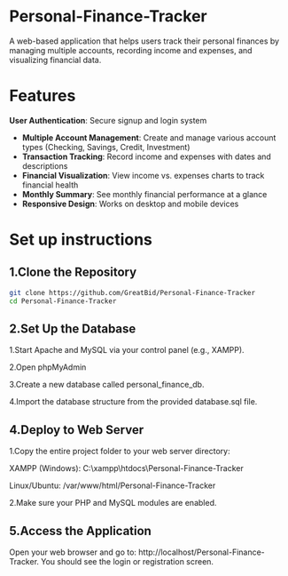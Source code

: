 # Personal-Finance-Tracker
A web-based application that helps users track their personal finances by managing multiple accounts, recording income and expenses, and visualizing financial data.

# Features
 **User Authentication**: Secure signup and login system
- **Multiple Account Management**: Create and manage various account types (Checking, Savings, Credit, Investment)
- **Transaction Tracking**: Record income and expenses with dates and descriptions
- **Financial Visualization**: View income vs. expenses charts to track financial health
- **Monthly Summary**: See monthly financial performance at a glance
- **Responsive Design**: Works on desktop and mobile devices

# Set up instructions

##  1.Clone the Repository

```bash
git clone https://github.com/GreatBid/Personal-Finance-Tracker
cd Personal-Finance-Tracker
```
##  2.Set Up the Database

1.Start Apache and MySQL via your control panel (e.g., XAMPP).

2.Open phpMyAdmin

3.Create a new database called personal_finance_db.

4.Import the database structure from the provided database.sql file.

##  4.Deploy to Web Server

1.Copy the entire project folder to your web server directory:

XAMPP (Windows): C:\xampp\htdocs\Personal-Finance-Tracker

Linux/Ubuntu: /var/www/html/Personal-Finance-Tracker

2.Make sure your PHP and MySQL modules are enabled.

##  5.Access the Application
Open your web browser and go to: http://localhost/Personal-Finance-Tracker.
You should see the login or registration screen.




